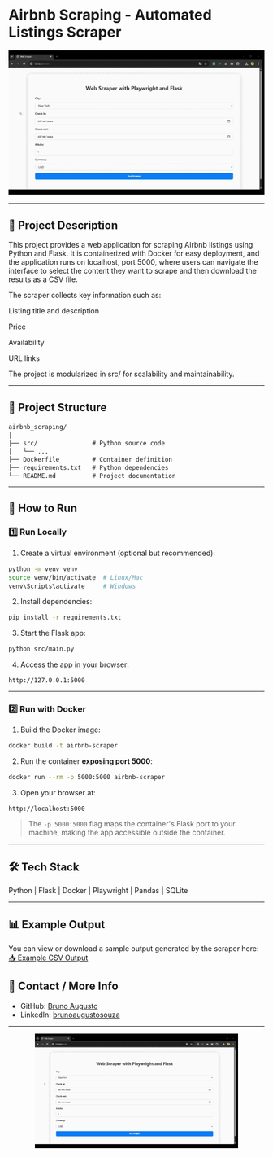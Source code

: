 # Airbnb Scraping - Automated Listings Scraper

<div align="center">
  <img src="../../gifs/airbnb_demo.gif" alt="Airbnb Scraping Demo" width="600"/>
</div>

---

## 📝 Project Description

This project provides a web application for scraping Airbnb listings using Python and Flask.
It is containerized with Docker for easy deployment, and the application runs on localhost, port 5000, where users can navigate the interface to select the content they want to scrape and then download the results as a CSV file.

The scraper collects key information such as:

Listing title and description

Price

Availability

URL links

The project is modularized in src/ for scalability and maintainability.

---

## 📂 Project Structure

```
airbnb_scraping/
│
├── src/               # Python source code
│   └── ...
├── Dockerfile         # Container definition
├── requirements.txt   # Python dependencies
└── README.md          # Project documentation
```

---

## 🚀 How to Run

### 1️⃣ Run Locally

1. Create a virtual environment (optional but recommended):

```bash
python -m venv venv
source venv/bin/activate  # Linux/Mac
venv\Scripts\activate     # Windows
```

2. Install dependencies:

```bash
pip install -r requirements.txt
```

3. Start the Flask app:

```bash
python src/main.py
```

4. Access the app in your browser:

```
http://127.0.0.1:5000
```

---

### 2️⃣ Run with Docker

1. Build the Docker image:

```bash
docker build -t airbnb-scraper .
```

2. Run the container **exposing port 5000**:

```bash
docker run --rm -p 5000:5000 airbnb-scraper
```

3. Open your browser at:

```
http://localhost:5000
```

> The `-p 5000:5000` flag maps the container's Flask port to your machine, making the app accessible outside the container.

---

## 🛠️ Tech Stack

Python | Flask | Docker | Playwright | Pandas | SQLite

---

## 📊 Example Output

You can view or download a sample output generated by the scraper here:  
[📥 Example CSV Output](src/data/csv/scraped_data_beb54fe7-89cd-4e87-9861-5853cc229ba5.csv)

## 🔗 Contact / More Info

* GitHub: [Bruno Augusto](https://github.com/yourusername)
* LinkedIn: [brunoaugustosouza](https://www.linkedin.com/in/brunoaugustosouza/)

---

<div align="center">
  <img src="../../gifs/airbnb_demo.gif" alt="Airbnb Demo" width="400"/>
</div>
